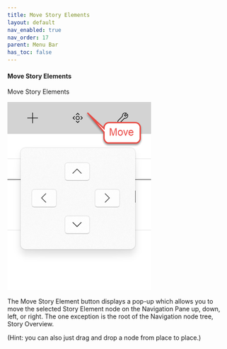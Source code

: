 ```yaml
---
title: Move Story Elements
layout: default
nav_enabled: true
nav_order: 17
parent: Menu Bar
has_toc: false
---
```

#### Move Story Elements
Move Story Elements

![](../media/Move-Story-Elements.png)

The Move Story Element button displays a pop-up which allows you to move the selected Story Element node on the Navigation Pane up, down, left, or right. The one exception is the root of the Navigation node tree, Story Overview. 

(Hint: you can also just drag and drop a node from place to place.)

